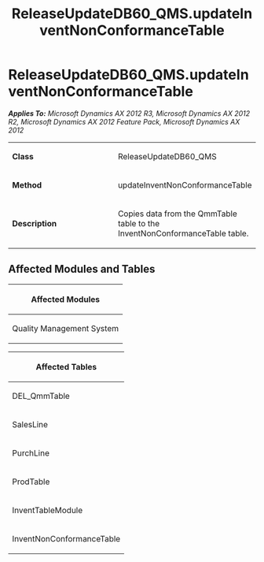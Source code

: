 ﻿---
title: ReleaseUpdateDB60_QMS.updateInventNonConformanceTable
TOCTitle: ReleaseUpdateDB60_QMS.updateInventNonConformanceTable
ms:assetid: fdc24de6-b39e-f79b-310b-55668a322472
ms:mtpsurl: https://msdn.microsoft.com/en-us/library/JJ720139(v=AX.60)
ms:contentKeyID: 49712444
ms.date: 05/18/2015
mtps_version: v=AX.60
---

# ReleaseUpdateDB60\_QMS.updateInventNonConformanceTable 


_**Applies To:** Microsoft Dynamics AX 2012 R3, Microsoft Dynamics AX 2012 R2, Microsoft Dynamics AX 2012 Feature Pack, Microsoft Dynamics AX 2012_

<table>
<colgroup>
<col style="width: 50%" />
<col style="width: 50%" />
</colgroup>
<tbody>
<tr class="odd">
<td><p><strong>Class</strong></p></td>
<td><p>ReleaseUpdateDB60_QMS</p></td>
</tr>
<tr class="even">
<td><p><strong>Method</strong></p></td>
<td><p>updateInventNonConformanceTable</p></td>
</tr>
<tr class="odd">
<td><p><strong>Description</strong></p></td>
<td><p>Copies data from the QmmTable table to the InventNonConformanceTable table.</p></td>
</tr>
</tbody>
</table>


## Affected Modules and Tables

<table>
<colgroup>
<col style="width: 100%" />
</colgroup>
<thead>
<tr class="header">
<th><p>Affected Modules</p></th>
</tr>
</thead>
<tbody>
<tr class="odd">
<td><p>Quality Management System</p></td>
</tr>
</tbody>
</table>


<table>
<colgroup>
<col style="width: 100%" />
</colgroup>
<thead>
<tr class="header">
<th><p>Affected Tables</p></th>
</tr>
</thead>
<tbody>
<tr class="odd">
<td><p>DEL_QmmTable</p></td>
</tr>
<tr class="even">
<td><p>SalesLine</p></td>
</tr>
<tr class="odd">
<td><p>PurchLine</p></td>
</tr>
<tr class="even">
<td><p>ProdTable</p></td>
</tr>
<tr class="odd">
<td><p>InventTableModule</p></td>
</tr>
<tr class="even">
<td><p>InventNonConformanceTable</p></td>
</tr>
</tbody>
</table>

  


